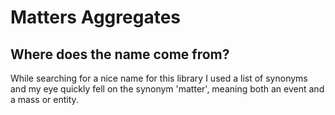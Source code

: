 # Matters Aggregates

## Where does the name come from?

While searching for a nice name for this library I used a list of synonyms and my eye quickly fell on
the synonym 'matter', meaning both an event and a mass or entity.

